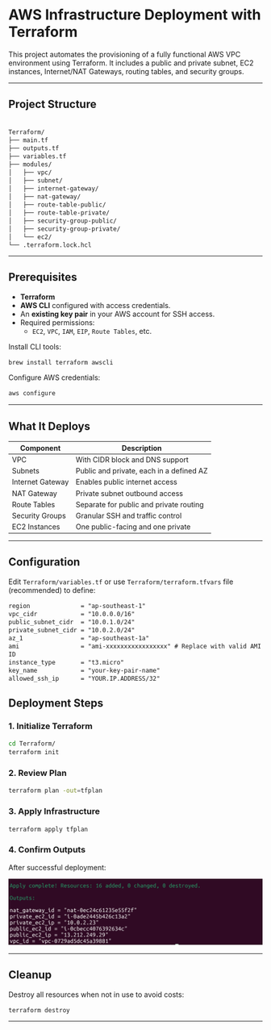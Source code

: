 # AWS Infrastructure Deployment with Terraform

This project automates the provisioning of a fully functional AWS VPC environment using Terraform. It includes a public and private subnet, EC2 instances, Internet/NAT Gateways, routing tables, and security groups.

---

## Project Structure

```

Terraform/
├── main.tf                  
├── outputs.tf               
├── variables.tf                                
├── modules/                 
│   ├── vpc/
│   ├── subnet/
│   ├── internet-gateway/
│   ├── nat-gateway/
│   ├── route-table-public/
│   ├── route-table-private/
│   ├── security-group-public/
│   ├── security-group-private/
│   └── ec2/
└── .terraform.lock.hcl      

````

---

## Prerequisites

- **Terraform**
- **AWS CLI** configured with access credentials.
- An **existing key pair** in your AWS account for SSH access.
- Required permissions:
  - `EC2`, `VPC`, `IAM`, `EIP`, `Route Tables`, etc.

Install CLI tools:

```bash
brew install terraform awscli
````

Configure AWS credentials:

```bash
aws configure
```

---

## What It Deploys

| Component        | Description                              |
| ---------------- | ---------------------------------------- |
| VPC              | With CIDR block and DNS support          |
| Subnets          | Public and private, each in a defined AZ |
| Internet Gateway | Enables public internet access           |
| NAT Gateway      | Private subnet outbound access           |
| Route Tables     | Separate for public and private routing  |
| Security Groups  | Granular SSH and traffic control         |
| EC2 Instances    | One public-facing and one private        |

---

## Configuration

Edit `Terraform/variables.tf` or use `Terraform/terraform.tfvars` file (recommended) to define:

```hcl
region              = "ap-southeast-1"
vpc_cidr            = "10.0.0.0/16"
public_subnet_cidr  = "10.0.1.0/24"
private_subnet_cidr = "10.0.2.0/24"
az_1                = "ap-southeast-1a"
ami                 = "ami-xxxxxxxxxxxxxxxxx" # Replace with valid AMI ID
instance_type       = "t3.micro"
key_name            = "your-key-pair-name"
allowed_ssh_ip      = "YOUR.IP.ADDRESS/32"
```
## Deployment Steps

### 1. Initialize Terraform

```bash
cd Terraform/
terraform init
```

### 2. Review Plan

```bash
terraform plan -out=tfplan
```

### 3. Apply Infrastructure

```bash
terraform apply tfplan
```


### 4. Confirm Outputs

After successful deployment:

![Alt text](../docs/terraform_output.png)

---

## Cleanup

Destroy all resources when not in use to avoid costs:

```bash
terraform destroy
```
---

